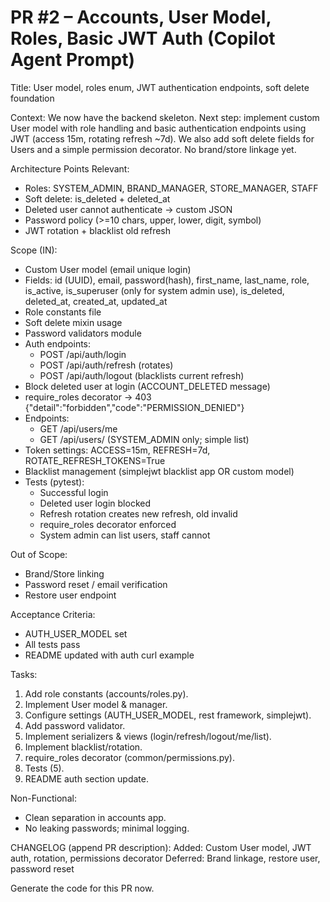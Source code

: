 # PR #2 – Accounts, User Model, Roles, Basic JWT Auth (Copilot Agent Prompt)

Title: User model, roles enum, JWT authentication endpoints, soft delete foundation

Context:
We now have the backend skeleton. Next step: implement custom User model with role handling and basic authentication endpoints using JWT (access 15m, rotating refresh ~7d). We also add soft delete fields for Users and a simple permission decorator. No brand/store linkage yet.

Architecture Points Relevant:
- Roles: SYSTEM_ADMIN, BRAND_MANAGER, STORE_MANAGER, STAFF
- Soft delete: is_deleted + deleted_at
- Deleted user cannot authenticate → custom JSON
- Password policy (>=10 chars, upper, lower, digit, symbol)
- JWT rotation + blacklist old refresh

Scope (IN):
- Custom User model (email unique login)
- Fields: id (UUID), email, password(hash), first_name, last_name, role, is_active, is_superuser (only for system admin use), is_deleted, deleted_at, created_at, updated_at
- Role constants file
- Soft delete mixin usage
- Password validators module
- Auth endpoints:
  - POST /api/auth/login
  - POST /api/auth/refresh (rotates)
  - POST /api/auth/logout (blacklists current refresh)
- Block deleted user at login (ACCOUNT_DELETED message)
- require_roles decorator -> 403 {"detail":"forbidden","code":"PERMISSION_DENIED"}
- Endpoints:
  - GET /api/users/me
  - GET /api/users/ (SYSTEM_ADMIN only; simple list)
- Token settings: ACCESS=15m, REFRESH=7d, ROTATE_REFRESH_TOKENS=True
- Blacklist management (simplejwt blacklist app OR custom model)
- Tests (pytest):
  - Successful login
  - Deleted user login blocked
  - Refresh rotation creates new refresh, old invalid
  - require_roles decorator enforced
  - System admin can list users, staff cannot

Out of Scope:
- Brand/Store linking
- Password reset / email verification
- Restore user endpoint

Acceptance Criteria:
- AUTH_USER_MODEL set
- All tests pass
- README updated with auth curl example

Tasks:
1. Add role constants (accounts/roles.py).
2. Implement User model & manager.
3. Configure settings (AUTH_USER_MODEL, rest framework, simplejwt).
4. Add password validator.
5. Implement serializers & views (login/refresh/logout/me/list).
6. Implement blacklist/rotation.
7. require_roles decorator (common/permissions.py).
8. Tests (5).
9. README auth section update.

Non-Functional:
- Clean separation in accounts app.
- No leaking passwords; minimal logging.

CHANGELOG (append PR description):
Added: Custom User model, JWT auth, rotation, permissions decorator
Deferred: Brand linkage, restore user, password reset

Generate the code for this PR now.
